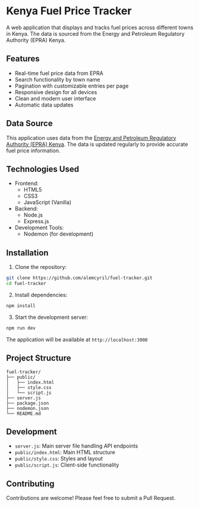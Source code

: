 # Kenya Fuel Price Tracker

A web application that displays and tracks fuel prices across different towns in Kenya. The data is sourced from the Energy and Petroleum Regulatory Authority (EPRA) Kenya.

## Features

- Real-time fuel price data from EPRA
- Search functionality by town name
- Pagination with customizable entries per page
- Responsive design for all devices
- Clean and modern user interface
- Automatic data updates

## Data Source

This application uses data from the [Energy and Petroleum Regulatory Authority (EPRA) Kenya](https://www.epra.go.ke/pump-prices). The data is updated regularly to provide accurate fuel price information.

## Technologies Used

- Frontend:
  - HTML5
  - CSS3
  - JavaScript (Vanilla)
- Backend:
  - Node.js
  - Express.js
- Development Tools:
  - Nodemon (for development)

## Installation

1. Clone the repository:

```bash
git clone https://github.com/alemcyril/fuel-tracker.git
cd fuel-tracker
```

2. Install dependencies:

```bash
npm install
```

3. Start the development server:

```bash
npm run dev
```

The application will be available at `http://localhost:3000`

## Project Structure

```
fuel-tracker/
├── public/
│   ├── index.html
│   ├── style.css
│   └── script.js
├── server.js
├── package.json
├── nodemon.json
└── README.md
```

## Development

- `server.js`: Main server file handling API endpoints
- `public/index.html`: Main HTML structure
- `public/style.css`: Styles and layout
- `public/script.js`: Client-side functionality

## Contributing

Contributions are welcome! Please feel free to submit a Pull Request.
